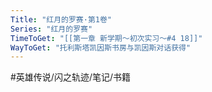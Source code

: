 ```yaml
---
Title: "红月的罗赛·第1卷"
Series: "红月的罗赛"
TimeToGet: "[[第一章 新学期～初次实习～#4 18]]"
WayToGet: "托利斯塔凯因斯书房与凯因斯对话获得"
---
```


#英雄传说/闪之轨迹/笔记/书籍
